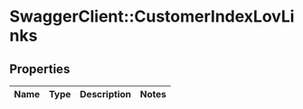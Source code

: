 # SwaggerClient::CustomerIndexLovLinks

## Properties
Name | Type | Description | Notes
------------ | ------------- | ------------- | -------------


